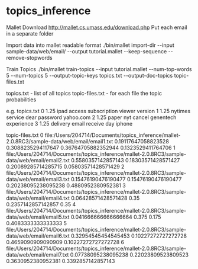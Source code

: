 # topics_inference


Mallet
Download
http://mallet.cs.umass.edu/download.php
Put each email in a separate folder

Import data into mallet readable format
./bin/mallet import-dir --input sample-data/web/email/ --output tutorial.mallet --keep-sequence --remove-stopwords

Train Topics
./bin/mallet train-topics --input tutorial.mallet --num-top-words 5   --num-topics 5 --output-topic-keys topics.txt --output-doc-topics topic-files.txt

topics.txt - list of all topics
topic-files.txt - for each file the topic probabilities

e.g.
topics.txt
0       1.25    ipad access subscription viewer version
1       1.25    nytimes service dear password yahoo.com
2       1.25    paper nyt cancel genentech experience
3       1.25    delivery email receive day iphone

topic-files.txt
0       file:/Users/204714/Documents/topics_inference/mallet-2.0.8RC3/sample-data/web/email/email1.txt  0.19117647058823528     0.3088235294117647      0.36764705882352944     0.1323529411764706
1       file:/Users/204714/Documents/topics_inference/mallet-2.0.8RC3/sample-data/web/email/email2.txt  0.5580357142857143      0.18303571428571427     0.20089285714285715     0.05803571428571429
2       file:/Users/204714/Documents/topics_inference/mallet-2.0.8RC3/sample-data/web/email/email3.txt  0.15476190476190477     0.15476190476190477     0.20238095238095238     0.4880952380952381
3       file:/Users/204714/Documents/topics_inference/mallet-2.0.8RC3/sample-data/web/email/email4.txt  0.06428571428571428     0.35    0.2357142857142857      0.35
4       file:/Users/204714/Documents/topics_inference/mallet-2.0.8RC3/sample-data/web/email/email5.txt  0.041666666666666664    0.375   0.175   0.4083333333333333
5       file:/Users/204714/Documents/topics_inference/mallet-2.0.8RC3/sample-data/web/email/email6.txt  0.32954545454545453     0.10227272727272728     0.4659090909090909      0.10227272727272728
6       file:/Users/204714/Documents/topics_inference/mallet-2.0.8RC3/sample-data/web/email/email7.txt  0.07738095238095238     0.22023809523809523     0.3630952380952381      0.3392857142857143